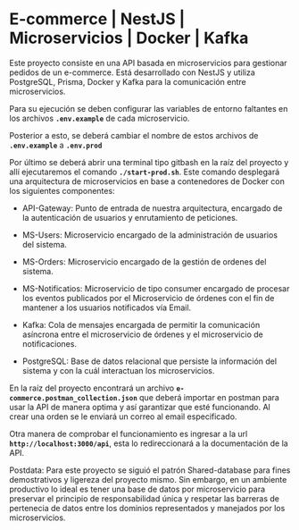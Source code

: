 
# E-commerce | NestJS | Microservicios | Docker | Kafka

Este proyecto consiste en una API basada en microservicios para gestionar pedidos de un e-commerce. Está desarrollado con NestJS y utiliza PostgreSQL, Prisma, Docker y Kafka para la comunicación entre microservicios.

Para su ejecución se deben configurar las variables de entorno faltantes en los archivos **`.env.example`** de cada microservicio.

Posterior a esto, se deberá cambiar el nombre de estos archivos de **`.env.example`** a **`.env.prod`**

Por último se deberá abrir una terminal tipo gitbash en la raíz del proyecto y allí ejecutaremos el comando **`./start-prod.sh`**. Este comando desplegará una arquitectura de microservicios en base a contenedores de Docker con los siguientes componentes: 

- API-Gateway: Punto de entrada de nuestra arquitectura, encargado de la autenticación de usuarios y enrutamiento de peticiones.

- MS-Users: Microservicio encargado de la administración de usuarios del sistema.

- MS-Orders: Microservicio encargado de la gestión de ordenes del sistema.

- MS-Notificatios: Microservicio de tipo consumer encargado de procesar los eventos publicados por el Microservicio de órdenes con el fin de mantener a los usuarios notificados vía Email.

- Kafka: Cola de mensajes encargada de permitir la comunicación asíncrona entre el microservicio de órdenes y el microservicio de notificaciones.

- PostgreSQL: Base de datos relacional que persiste la información del sistema y con la cuál interactuan los microservicios. 

En la raíz del proyecto encontrará un archivo **`e-commerce.postman_collection.json`** que deberá importar en postman para usar la API de manera optima y así garantizar que esté funcionando. Al crear una orden se le enviará un correo al email especificado.

Otra manera de comprobar el funcionamiento es ingresar a la url **`http://localhost:3000/api`**, esta lo redireccionará a la documentación de la API. 

Postdata: Para este proyecto se siguió el patrón Shared-database para fines demostrativos y ligereza del proyecto mismo. Sin embargo, en un ambiente productivo lo ideal es tener una base de datos por microservicio para preservar el principio de responsabilidad única y respetar las barreras de pertenecia de datos entre los dominios representados y manejados por los microservicios.
